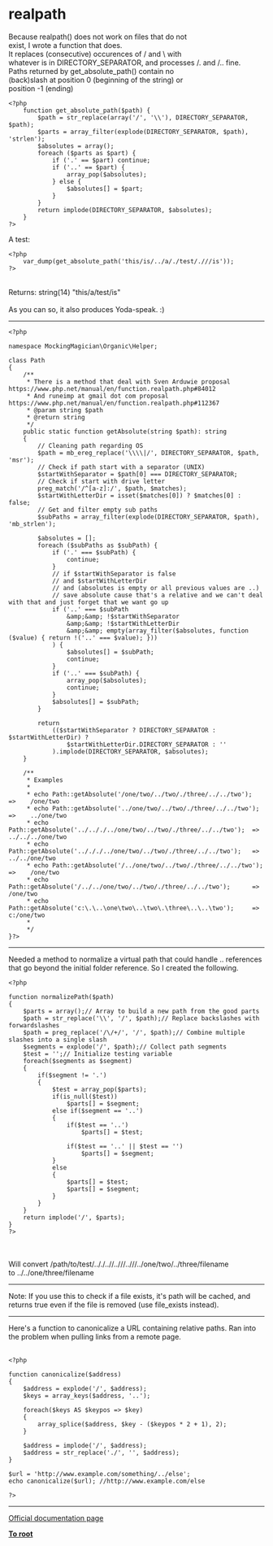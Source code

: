 # realpath



Because realpath() does not work on files that do not<br>exist, I wrote a function that does.<br>It replaces (consecutive) occurences of / and \\ with<br>whatever is in DIRECTORY_SEPARATOR, and processes /. and /.. fine.<br>Paths returned by get_absolute_path() contain no<br>(back)slash at position 0 (beginning of the string) or<br>position -1 (ending)<br>

```
<?php
    function get_absolute_path($path) {
        $path = str_replace(array('/', '\\'), DIRECTORY_SEPARATOR, $path);
        $parts = array_filter(explode(DIRECTORY_SEPARATOR, $path), 'strlen');
        $absolutes = array();
        foreach ($parts as $part) {
            if ('.' == $part) continue;
            if ('..' == $part) {
                array_pop($absolutes);
            } else {
                $absolutes[] = $part;
            }
        }
        return implode(DIRECTORY_SEPARATOR, $absolutes);
    }
?>
```


A test:


```
<?php
    var_dump(get_absolute_path('this/is/../a/./test/.///is'));
?>
```
<br>Returns: string(14) "this/a/test/is" <br><br>As you can so, it also produces Yoda-speak. :)  

---



```
<?php

namespace MockingMagician\Organic\Helper;

class Path
{
    /**
     * There is a method that deal with Sven Arduwie proposal https://www.php.net/manual/en/function.realpath.php#84012
     * And runeimp at gmail dot com proposal https://www.php.net/manual/en/function.realpath.php#112367
     * @param string $path
     * @return string
     */
    public static function getAbsolute(string $path): string
    {
        // Cleaning path regarding OS
        $path = mb_ereg_replace('\\\\|/', DIRECTORY_SEPARATOR, $path, 'msr');
        // Check if path start with a separator (UNIX)
        $startWithSeparator = $path[0] === DIRECTORY_SEPARATOR;
        // Check if start with drive letter
        preg_match('/^[a-z]:/', $path, $matches);
        $startWithLetterDir = isset($matches[0]) ? $matches[0] : false;
        // Get and filter empty sub paths
        $subPaths = array_filter(explode(DIRECTORY_SEPARATOR, $path), 'mb_strlen');

        $absolutes = [];
        foreach ($subPaths as $subPath) {
            if ('.' === $subPath) {
                continue;
            }
            // if $startWithSeparator is false
            // and $startWithLetterDir
            // and (absolutes is empty or all previous values are ..)
            // save absolute cause that's a relative and we can't deal with that and just forget that we want go up
            if ('..' === $subPath
                &amp;&amp; !$startWithSeparator
                &amp;&amp; !$startWithLetterDir
                &amp;&amp; empty(array_filter($absolutes, function ($value) { return !('..' === $value); }))
            ) {
                $absolutes[] = $subPath;
                continue;
            }
            if ('..' === $subPath) {
                array_pop($absolutes);
                continue;
            }
            $absolutes[] = $subPath;
        }

        return
            (($startWithSeparator ? DIRECTORY_SEPARATOR : $startWithLetterDir) ?
                $startWithLetterDir.DIRECTORY_SEPARATOR : ''
            ).implode(DIRECTORY_SEPARATOR, $absolutes);
    }

    /**
     * Examples
     *
     * echo Path::getAbsolute('/one/two/../two/./three/../../two');            =>    /one/two
     * echo Path::getAbsolute('../one/two/../two/./three/../../two');          =>    ../one/two
     * echo Path::getAbsolute('../.././../one/two/../two/./three/../../two');  =>    ../../../one/two
     * echo Path::getAbsolute('../././../one/two/../two/./three/../../two');   =>    ../../one/two
     * echo Path::getAbsolute('/../one/two/../two/./three/../../two');         =>    /one/two
     * echo Path::getAbsolute('/../../one/two/../two/./three/../../two');      =>    /one/two
     * echo Path::getAbsolute('c:\.\..\one\two\..\two\.\three\..\..\two');     =>    c:/one/two
     *
     */
}?>
```
  

---

Needed a method to normalize a virtual path that could handle .. references that go beyond the initial folder reference. So I created the following.<br>

```
<?php

function normalizePath($path)
{
    $parts = array();// Array to build a new path from the good parts
    $path = str_replace('\\', '/', $path);// Replace backslashes with forwardslashes
    $path = preg_replace('/\/+/', '/', $path);// Combine multiple slashes into a single slash
    $segments = explode('/', $path);// Collect path segments
    $test = '';// Initialize testing variable
    foreach($segments as $segment)
    {
        if($segment != '.')
        {
            $test = array_pop($parts);
            if(is_null($test))
                $parts[] = $segment;
            else if($segment == '..')
            {
                if($test == '..')
                    $parts[] = $test;

                if($test == '..' || $test == '')
                    $parts[] = $segment;
            }
            else
            {
                $parts[] = $test;
                $parts[] = $segment;
            }
        }
    }
    return implode('/', $parts);
}
?>
```
<br><br>Will convert /path/to/test/.././..//..///..///../one/two/../three/filename<br>to ../../one/three/filename  

---

Note: If you use this to check if a file exists, it&apos;s path will be cached, and returns true even if the file is removed (use file_exists instead).  

---

Here&apos;s a function to canonicalize a URL containing relative paths. Ran into the problem when pulling links from a remote page.<br><br>

```
<?php

function canonicalize($address)
{
    $address = explode('/', $address);
    $keys = array_keys($address, '..');

    foreach($keys AS $keypos => $key)
    {
        array_splice($address, $key - ($keypos * 2 + 1), 2);
    }

    $address = implode('/', $address);
    $address = str_replace('./', '', $address);
}

$url = 'http://www.example.com/something/../else';
echo canonicalize($url); //http://www.example.com/else

?>
```
  

---

[Official documentation page](https://www.php.net/manual/en/function.realpath.php)

**[To root](/README.md)**